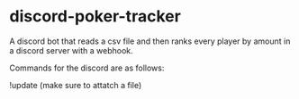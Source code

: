 # discord-poker-tracker
A discord bot that reads a csv file and then ranks every player by amount in a discord server with a webhook.

Commands for the discord are as follows:

!update
(make sure to attatch a file)
